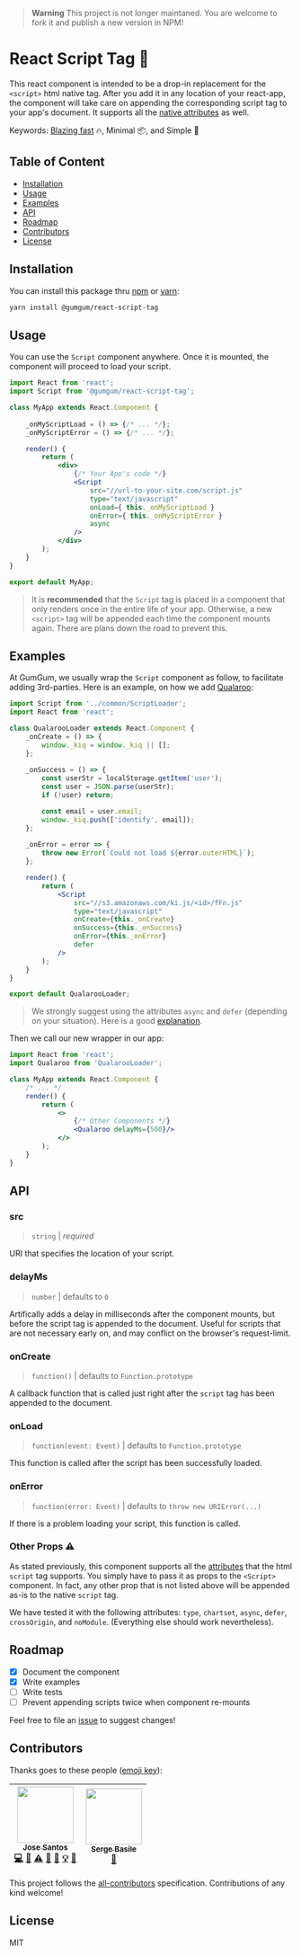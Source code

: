 > **Warning** 
> This project is not longer maintaned. You are welcome to fork it and publish a new version in NPM!

# React Script Tag 💉

This react component is intended to be a drop-in replacement for the `<script>`
html native tag. After you add it in any location of your react-app, the component
will take care on appending the corresponding script tag to your app's document.
It supports all the [native
attributes](https://developer.mozilla.org/en-US/docs/Web/HTML/Element/script) as
well.

Keywords: [Blazing fast](https://twitter.com/acdlite/status/974390255393505280)
🔥, Minimal 📦, and Simple 🤖

## Table of Content

- [Installation](#installation)
- [Usage](#usage)
- [Examples](#examples)
- [API](#api)
- [Roadmap](#roadmap)
- [Contributors](#contributors)
- [License](#license)

## Installation

You can install this package thru [npm](https://www.npmjs.com/) or
[yarn](https://yarnpkg.com):

``` sh
yarn install @gumgum/react-script-tag
```

## Usage

You can use the `Script` component anywhere. Once it is mounted, the component
will proceed to load your script.

``` jsx
import React from 'react';
import Script from '@gumgum/react-script-tag';

class MyApp extends React.Component {
    
    _onMyScriptLoad = () => {/* ... */};
    _onMyScriptError = () => {/* ... */};

    render() {
        return (
            <div>
                {/* Your App's code */}
                <Script
                    src="//url-to-your-site.com/script.js"
                    type="text/javascript"
                    onLoad={ this._onMyScriptLoad }
                    onError={ this._onMyScriptError }
                    async
                />
            </div>
        );
    }
}

export default MyApp;
```

> It is **recommended** that the `Script` tag is placed in a component that only
> renders once in the entire life of your app. Otherwise, a new `<script>` tag
> will be appended each time the component mounts again. There are plans down
> the road to prevent this.

## Examples

At GumGum, we usually wrap the `Script` component as follow, to facilitate
adding 3rd-parties. Here is an example, on how we add [Qualaroo](https://qualaroo.com/):

``` jsx
import Script from '../common/ScriptLoader';
import React from 'react';

class QualarooLoader extends React.Component {
    _onCreate = () => {
        window._kiq = window._kiq || [];
    };
    
    _onSuccess = () => {
        const userStr = localStorage.getItem('user');
        const user = JSON.parse(userStr);
        if (!user) return;

        const email = user.email;
        window._kiq.push(['identify', email]);
    };
    
    _onError = error => {
        throw new Error(`Could not load ${error.outerHTML}`);
    };

    render() {
        return (
            <Script
                src="//s3.amazonaws.com/ki.js/<id>/fFn.js"
                type="text/javascript"
                onCreate={this._onCreate}
                onSuccess={this._onSuccess}
                onError={this._onError}
                defer
            />
        );
    }
}

export default QualarooLoader;
```

> We strongly suggest using the attributes `async` and `defer` (depending on
> your situation). Here is a good [explanation](http://www.growingwiththeweb.com/2014/02/async-vs-defer-attributes.html).

Then we call our new wrapper in our app:
``` jsx
import React from 'react';
import Qualaroo from 'QualarooLoader';

class MyApp extends React.Component {
    /* ... */
    render() {
        return (
            <>
                {/* Other Components */}
                <Qualaroo delayMs={500}/>
            </>
        );
    }
}
```

## API

### src

> `string` | _required_

URI that specifies the location of your script.

### delayMs

> `number` | defaults to `0`

Artifically adds a delay in milliseconds after the component mounts, but before
the script tag is appended to the document. Useful for scripts that are not
necessary early on, and may conflict on the browser's request-limit.

### onCreate

> `function()` | defaults to `Function.prototype`

A callback function that is called just right after the `script` tag has been
appended to the document.

### onLoad

> `function(event: Event)` | defaults to `Function.prototype`

This function is called after the script has been successfully loaded. 

### onError

> `function(error: Event)` | defaults to `throw new URIError(...)`

If there is a problem loading your script, this function is called.


### Other Props ⚠️

As stated previously, this component supports all the
[attributes](https://developer.mozilla.org/en-US/docs/Web/API/HTMLScriptElement)
that the html `script` tag supports. You simply have to pass it as props to the
`<Script>` component. In fact, any other prop that is not listed above will
be appended as-is to the native `script` tag.

We have tested it with the following attributes: `type`, `chartset`, `async`,
`defer`, `crossOrigin`, and `noModule`. (Everything else should work
nevertheless).

## Roadmap

- [x] Document the component
- [x] Write examples
- [ ] Write tests
- [ ] Prevent appending scripts twice when component re-mounts

Feel free to file an [issue](https://github.com/gumgum/react-script-tag/issues)
to suggest changes!

## Contributors

Thanks goes to these people ([emoji key](https://github.com/kentcdodds/all-contributors#emoji-key)):

<!-- ALL-CONTRIBUTORS-LIST:START - Do not remove or modify this section -->
<!-- prettier-ignore -->
| [<img src="https://avatars.githubusercontent.com/u/10554515?v=4" width="100px;"/><br /><sub><b>Jose Santos</b></sub>](https://github.com/JMSantos94)<br />[💻](https://github.com/gumgum/react-script-tag/commits?author=JMSantos94 "Code") [📖](https://github.com/gumgum/react-script-tag/commits?author=JMSantos94 "Documentation") [⚠️](https://github.com/gumgum/react-script-tag/commits?author=JMSantos94 "Tests") [👀](#review-JMSantos94 "Reviewed Pull Requests") [🐛](https://github.com/paypal/downshift/issues?q=author%3AJMSantos94 "Bug reports") [💡](#example-JMSantos94 "Examples") [🤔](#ideas-JMSantos94 "Ideas, Planning, & Feedback") | [<img src="https://avatars.githubusercontent.com/u/3135772?v=4" width="100px;"/><br /><sub><b>Serge Basile</b></sub>](https://github.com/serge20)<br /> [🤔](#ideas-serge20 "Ideas, & Feedback") |
| :---: | :---: |

<!-- ALL-CONTRIBUTORS-LIST:END -->

This project follows the [all-contributors](https://github.com/kentcdodds/all-contributors) specification.
Contributions of any kind welcome!

## License
MIT

